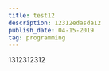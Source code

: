 ```yaml
---
title: test12
description: 12312edasda12
publish_date: 04-15-2019
tag: programming
---
```

1312312312
